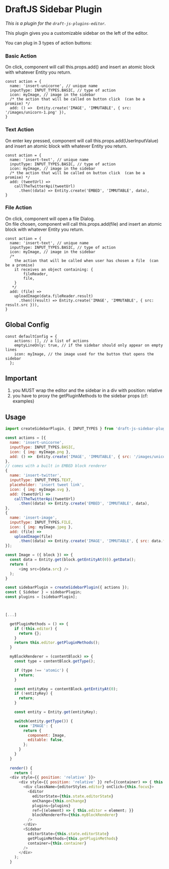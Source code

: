 # DraftJS Sidebar Plugin

*This is a plugin for the `draft-js-plugins-editor`.*

This plugin gives you a customizable sidebar on the left of the editor.

You can plug in 3 types of action buttons:
### Basic Action
On click, component will call this.props.add() and insert an atomic block with whatever Entity you return.
```
const action = {
  name: 'insert-unicorne', // unique name
  inputType: INPUT_TYPES.BASIC, // type of action
  icon: myImage, // image in the sidebar
  /* the action that will be called on button click  (can be a promise) */
  add: () =>  Entity.create('IMAGE', 'IMMUTABLE', { src: '/images/unicorn-1.png' }),
}
```
### Text Action
On enter key pressed, component will call this.props.add(UserInputValue) and insert an atomic block with whatever Entity you return.
```
const action = {
  name: 'insert-text', // unique name
  inputType: INPUT_TYPES.BASIC, // type of action
  icon: myImage, // image in the sidebar
  /* the action that will be called on button click  (can be a promise) */
  add: (tweetUrl) => 
    callTheTwitterApi(tweetUrl)
      .then((data) => Entity.create('EMBED', 'IMMUTABLE', data),
}
```
### File Action
On click, component will open a file Dialog.<br />
On file chosen, component will call this.props.add(file) and insert an atomic block with whatever Entity you return.
```
const action = {
  name: 'insert-text', // unique name
  inputType: INPUT_TYPES.BASIC, // type of action
  icon: myImage, // image in the sidebar
  /* 
    the action that will be called when user has chosen a file  (can be a promise)
    it receives an object containing: {
        fileReader,
        file,
    }
   */
  add: (file) => 
    uploadImage(data.fileReader.result)
      .then((result) => Entity.create('IMAGE', 'IMMUTABLE', { src: result.src })),
}
```

## Global Config
```
const defaultConfig = {
    actions: [], // a list of actions
    emptyLineOnly: true, // if the sidebar should only appear on empty lines
    icon: myImage, // the image used for the button that opens the sidebar
  };
```

## Important
1) you MUST wrap the editor and the sidebar in a div with position: relative 
2) you have to proxy the getPluginMethods to the sidebar props (cf: examples)

## Usage

```js
import createSidebarPlugin, { INPUT_TYPES } from 'draft-js-sidebar-plugin';

const actions = [{
  name: 'insert-unicorne',
  inputType: INPUT_TYPES.BASIC,
  icon: { img: myImage.png },
  add: () =>  Entity.create('IMAGE', 'IMMUTABLE', { src: '/images/unicorn-1.png' }),
},
// comes with a built in EMBED block renderer
{ 
  name: 'insert-twitter',
  inputType: INPUT_TYPES.TEXT,
  placeholder: 'insert tweet link',
  icon: { img: myImage.svg },
  add: (tweetUrl) => 
    callTheTwitterApi(tweetUrl)
      .then((data) => Entity.create('EMBED', 'IMMUTABLE', data),
},
{ 
  name: 'insert-image',
  inputType: INPUT_TYPES.FILE,
  icon: { img: myImage.jpeg },
  add: (file) => 
    uploadImage(file)
      .then((data) => Entity.create('IMAGE', 'IMMUTABLE', { src: data.fileReader.result })),
}];

const Image = ({ block }) => {
  const data = Entity.get(block.getEntityAt(0)).getData();
  return (
      <img src={data.src} />
  );
}

const sidebarPlugin = createSidebarPlugin({ actions });
const { Sidebar } = sidebarPlugin;
const plugins = [sidebarPlugin];



[...]

  getPluginMethods = () => {
    if (!this.editor) {
      return {};
    }
    return this.editor.getPluginMethods();
  }

  myBlockRenderer = (contentBlock) => {
    const type = contentBlock.getType();

    if (type !== 'atomic') {
      return;
    }

    const entityKey = contentBlock.getEntityAt(0);
    if (!entityKey) {
      return;
    }

    const entity = Entity.get(entityKey);

    switch(entity.getType()) {
      case 'IMAGE': {
        return {
          component: Image,
          editable: false,
        };
      }
    }
  }
  
  render() {
    return (
  <div style={{ position: 'relative' }}>
      <div style={{ position: 'relative' }} ref={(container) => { this.container = container; }}>
        <div className={editorStyles.editor} onClick={this.focus}>
          <Editor
            editorState={this.state.editorState}
            onChange={this.onChange}
            plugins={plugins}
            ref={(element) => { this.editor = element; }}
            blockRendererFn={this.myBlockRenderer}
          />
        </div>
        <Sidebar
          editorState={this.state.editorState}
          getPluginMethods={this.getPluginMethods}
          container={this.container}
        />
      </div>
    );
  }

```
